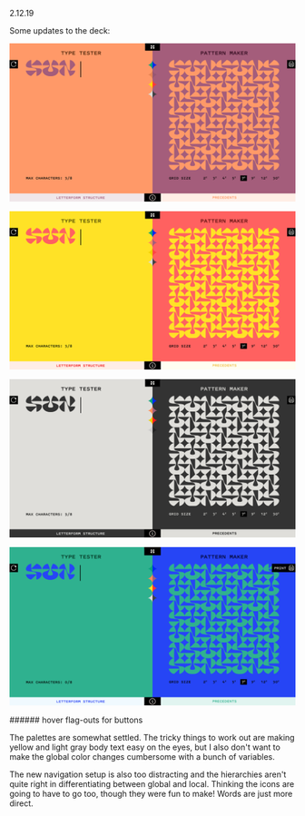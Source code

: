 <a name="02.12.19"></a>

<span class="log_date">2.12.19</span>

Some updates to the deck:

<p class="fill"><img src="images/02.12.19_a.jpg"></p>
<p class="fill"><img src="images/02.12.19_b.jpg"></p>
<p class="fill"><img src="images/02.12.19_c.jpg"></p>
<p class="fill"><img src="images/02.12.19_d.jpg"></p>
###### hover flag-outs for buttons

The palettes are somewhat settled. The tricky things to work out are making yellow and light gray body text easy on the eyes, but I also don't want to make the global color changes cumbersome with a bunch of variables.

The new navigation setup is also too distracting and the hierarchies aren't quite right in differentiating between global and local. Thinking the icons are going to have to go too, though they were fun to make! Words are just more direct.
